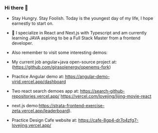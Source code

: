 ### Hi there 👋
-  Stay Hungry. Stay Foolish. Today is the youngest day of my life, I hope earnestly to start on.
- 🌱 I specialize in React and Next.js with Typescript  and am currently learning JAVA  aspiring to be a Full Stack Master from a frontend developer.

- Also remember to visit some interesting demos:
- My current job angular+java open-source project at: (https://github.com/girasolenergy/openems-fork)
- Practice Angular demo at: https://angular-demo-virid.vercel.app/dashboard
- Two react search demoes app at: https://search-github-repositories.vercel.app/ https://vercel.com/lovejing/lijing-movie-react
- next.js demo:https://strata-frontend-exercise-zeta.vercel.app/leaderboard).
- Practice Design Cafe website at: https://cafe-8gp4-dr7o4zfg7-lovejing.vercel.app/

